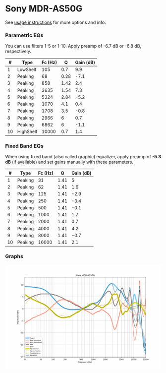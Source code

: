 # Sony MDR-AS50G
See [usage instructions](https://github.com/jaakkopasanen/AutoEq#usage) for more options and info.

### Parametric EQs
You can use filters 1-5 or 1-10. Apply preamp of -6.7 dB or -6.8 dB, respectively.

|   # | Type      |   Fc (Hz) |    Q |   Gain (dB) |
|-----|-----------|-----------|------|-------------|
|   1 | LowShelf  |       105 | 0.7  |         9.9 |
|   2 | Peaking   |        68 | 0.28 |        -7.1 |
|   3 | Peaking   |       858 | 1.42 |         2.4 |
|   4 | Peaking   |      3635 | 1.54 |         7.3 |
|   5 | Peaking   |      5324 | 2.84 |        -5.2 |
|   6 | Peaking   |      1070 | 4.1  |         0.4 |
|   7 | Peaking   |      1708 | 3.5  |        -0.8 |
|   8 | Peaking   |      2966 | 6    |         0.7 |
|   9 | Peaking   |      6862 | 6    |        -1.1 |
|  10 | HighShelf |     10000 | 0.7  |         1.4 |

### Fixed Band EQs
When using fixed band (also called graphic) equalizer, apply preamp of **-5.3 dB** (if available) and set gains manually with these parameters.

|   # | Type    |   Fc (Hz) |    Q |   Gain (dB) |
|-----|---------|-----------|------|-------------|
|   1 | Peaking |        31 | 1.41 |         5   |
|   2 | Peaking |        62 | 1.41 |         1.6 |
|   3 | Peaking |       125 | 1.41 |        -2.9 |
|   4 | Peaking |       250 | 1.41 |        -3.4 |
|   5 | Peaking |       500 | 1.41 |        -0.1 |
|   6 | Peaking |      1000 | 1.41 |         1.7 |
|   7 | Peaking |      2000 | 1.41 |         0.7 |
|   8 | Peaking |      4000 | 1.41 |         4.2 |
|   9 | Peaking |      8000 | 1.41 |        -0.7 |
|  10 | Peaking |     16000 | 1.41 |         2.1 |

### Graphs
![](./Sony%20MDR-AS50G.png)
